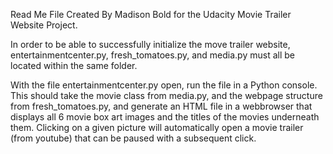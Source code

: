 Read Me File Created By Madison Bold for the Udacity Movie Trailer Website Project.  

In order to be able to successfully initialize the move trailer website, entertainmentcenter.py, fresh_tomatoes.py, and media.py must all be located within the same folder.  

With the file entertainmentcenter.py open, run the file in a Python console.  This should take the movie class from media.py, and the webpage structure from fresh_tomatoes.py, and generate an HTML file in a webbrowser that displays all 6 movie box art images and the titles of the movies underneath them.  Clicking on a given picture will automatically open a movie trailer (from youtube) that can be paused with a subsequent click.  
